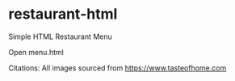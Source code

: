 # restaurant-html
Simple HTML Restaurant Menu

Open menu.html


Citations:
All images sourced from https://www.tasteofhome.com
